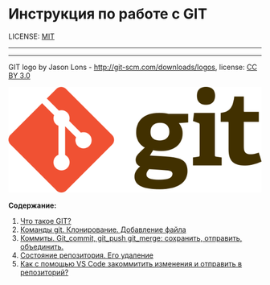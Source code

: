# Инструкция по работе с GIT

LICENSE: [MIT](./license.md)
___



___

GIT logo by Jason Lons - http://git-scm.com/downloads/logos,
license: [CC BY 3.0](https://creativecommons.org/licenses/by/3.0/)



[![тут будет картинка с ссылкой на сайт](./assets/640px-Git-logo.svg.png)](https://creativecommons.org/licenses/by/3.0/)

**Содержание:**

1. [Что такое GIT?](./What_is_git.md)
2. [Команды git. Клонирование. Добавление файла](./git_commands.md)
3. [Коммиты. Git_commit, git_push git_merge: сохранить, отправить, объединить.](./git_commands_2.md)
4. [Состояние репозитория. Его удаление](./git_commands_3.md)
5. [Как с помощью VS Code закоммитить изменения и отправить в репозиторий?](./git_save_in_repo.md)